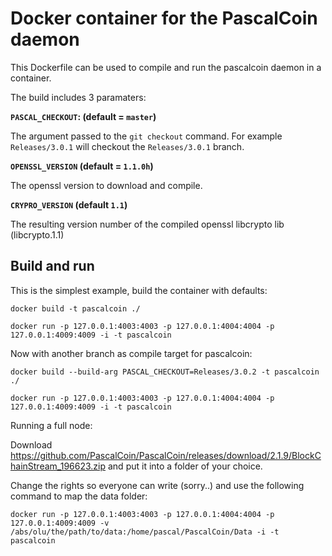 # Docker container for the PascalCoin daemon

This Dockerfile can be used to compile and run the pascalcoin daemon
in a container.

The build includes 3 paramaters:

**`PASCAL_CHECKOUT`: (default = `master`)**

The argument passed to the `git checkout` command. For example 
`Releases/3.0.1` will checkout the `Releases/3.0.1` branch.

**`OPENSSL_VERSION` (default = `1.1.0h`)**

The openssl version to download and compile.

**`CRYPRO_VERSION` (default `1.1`)**

The resulting version number of the compiled openssl libcrypto lib (libcrypto.1.1)

## Build and run

This is the simplest example, build the container with defaults:

`docker build -t pascalcoin ./`

`docker run -p 127.0.0.1:4003:4003 -p 127.0.0.1:4004:4004 -p 127.0.0.1:4009:4009 -i -t pascalcoin`

Now with another branch as compile target for pascalcoin:

`docker build --build-arg PASCAL_CHECKOUT=Releases/3.0.2 -t pascalcoin ./`

`docker run -p 127.0.0.1:4003:4003 -p 127.0.0.1:4004:4004 -p 127.0.0.1:4009:4009 -i -t pascalcoin`

Running a full node:

Download https://github.com/PascalCoin/PascalCoin/releases/download/2.1.9/BlockChainStream_196623.zip 
and put it into a folder of your choice. 

Change the rights so everyone can write (sorry..) and use the following command to map the data folder:

`docker run -p 127.0.0.1:4003:4003 -p 127.0.0.1:4004:4004 -p 127.0.0.1:4009:4009 -v /abs/olu/the/path/to/data:/home/pascal/PascalCoin/Data -i -t pascalcoin`